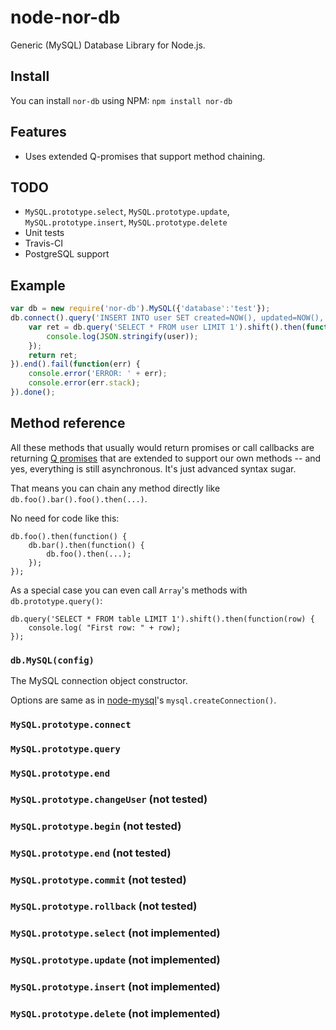 node-nor-db
===========

Generic (MySQL) Database Library for Node.js.

Install
-------

You can install `nor-db` using NPM: `npm install nor-db`

Features
--------

* Uses extended Q-promises that support method chaining.

TODO
----

* `MySQL.prototype.select`, `MySQL.prototype.update`, `MySQL.prototype.insert`, `MySQL.prototype.delete`
* Unit tests
* Travis-CI
* PostgreSQL support

Example
-------

```javascript
var db = new require('nor-db').MySQL({'database':'test'});
db.connect().query('INSERT INTO user SET created=NOW(), updated=NOW(), ?', {'name':'bob'}).then(function(res) {
	var ret = db.query('SELECT * FROM user LIMIT 1').shift().then(function(user) {
		console.log(JSON.stringify(user));
	});
	return ret;
}).end().fail(function(err) {
	console.error('ERROR: ' + err);
	console.error(err.stack);
}).done();
```

Method reference
----------------

All these methods that usually would return promises or call callbacks are returning [Q promises](https://github.com/kriskowal/q) that are extended to support 
our own methods -- and yes, everything is still asynchronous. It's just advanced syntax sugar.

That means you can chain any method directly like `db.foo().bar().foo().then(...)`.

No need for code like this: 

	db.foo().then(function() {
		db.bar().then(function() {
			db.foo().then(...);
		});
	});


As a special case you can even call `Array`'s methods with `db.prototype.query()`:

	db.query('SELECT * FROM table LIMIT 1').shift().then(function(row) {
		console.log( "First row: " + row);
	});

### `db.MySQL(config)`

The MySQL connection object constructor.

Options are same as in [node-mysql](https://github.com/felixge/node-mysql)'s `mysql.createConnection()`.

### `MySQL.prototype.connect`
### `MySQL.prototype.query`
### `MySQL.prototype.end`
### `MySQL.prototype.changeUser` (not tested)
### `MySQL.prototype.begin` (not tested)
### `MySQL.prototype.end` (not tested)
### `MySQL.prototype.commit` (not tested)
### `MySQL.prototype.rollback` (not tested)
### `MySQL.prototype.select` (not implemented)
### `MySQL.prototype.update` (not implemented)
### `MySQL.prototype.insert` (not implemented)
### `MySQL.prototype.delete` (not implemented)
